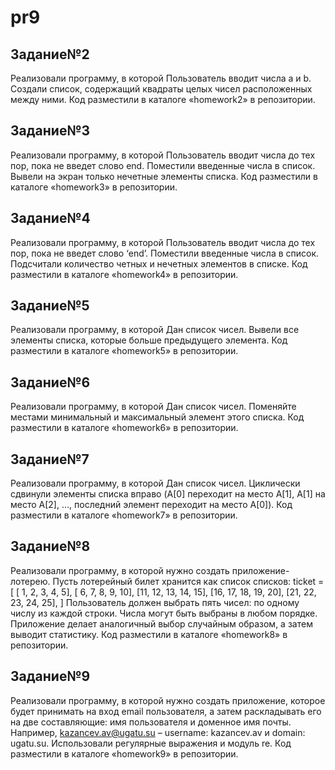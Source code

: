 # pr9
## Задание№2
Реализовали программу, в которой Пользователь вводит числа a и b. Создали список, содержащий квадраты целых чисел расположенных между ними. Код разместили в каталоге «homework2» в репозитории. 

## Задание№3
Реализовали программу, в которой Пользователь вводит числа до тех пор, пока не введет слово end. Поместили введенные числа в список. Вывели на экран только нечетные элементы списка. Код разместили в каталоге «homework3» в репозитории. 

## Задание№4
Реализовали программу, в которой Пользователь вводит числа до тех пор, пока не введет слово ‘end’. Поместили введенные числа в список. Подсчитали количество четных и нечетных элементов в списке. Код разместили в каталоге «homework4» в репозитории. 

## Задание№5
Реализовали программу, в которой Дан список чисел. Вывели все элементы списка, которые больше предыдущего элемента. Код разместили в каталоге «homework5» в репозитории. 

## Задание№6
Реализовали программу, в которой Дан список чисел. Поменяйте местами минимальный и максимальный элемент этого списка. Код разместили в каталоге «homework6» в репозитории. 

## Задание№7
Реализовали программу, в которой Дан список чисел. Циклически сдвинули элементы списка вправо (A[0] переходит на место A[1], A[1] на место A[2], …, последний элемент переходит на место A[0]). Код разместили в каталоге «homework7» в репозитории. 

## Задание№8
Реализовали программу, в которой нужно создать приложение-лотерею. Пусть лотерейный билет хранится как список списков: ticket = [ [ 1, 2, 3, 4, 5], [ 6, 7, 8, 9, 10], [11, 12, 13, 14, 15], [16, 17, 18, 19, 20], [21, 22, 23, 24, 25], ] Пользователь должен выбрать пять чисел: по одному числу из каждой строки. Числа могут быть выбраны в любом порядке. Приложение делает аналогичный выбор случайным образом, а затем выводит статистику. Код разместили в каталоге «homework8» в репозитории. 

## Задание№9
Реализовали программу, в которой  нужно создать приложение, которое будет принимать на вход email пользователя, а затем раскладывать его на две составляющие: имя пользователя и доменное имя почты. Например, kazancev.av@ugatu.su – username: kazancev.av и domain: ugatu.su. Использовали регулярные выражения и модуль re. Код разместили в каталоге «homework9» в репозитории. 
